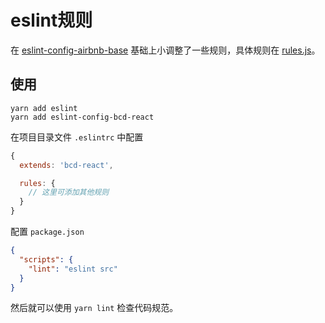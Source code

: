 # eslint规则


在 [eslint-config-airbnb-base](https://github.com/airbnb/javascript) 基础上小调整了一些规则，具体规则在 [rules.js](rules.js)。


## 使用

```shell
yarn add eslint
yarn add eslint-config-bcd-react
```

在项目目录文件 `.eslintrc` 中配置


```js
{
  extends: 'bcd-react',

  rules: {
    // 这里可添加其他规则
  }
}
```


配置 `package.json`

```json
{
  "scripts": {
    "lint": "eslint src"
  }
}
```

然后就可以使用 `yarn lint` 检查代码规范。

